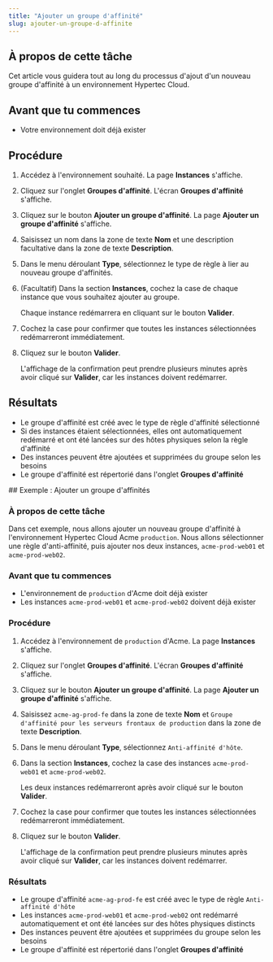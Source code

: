 ```yaml
---
title: "Ajouter un groupe d'affinité"
slug: ajouter-un-groupe-d-affinite
---
```



## À propos de cette tâche

Cet article vous guidera tout au long du processus d'ajout d'un nouveau groupe d'affinité à un environnement Hypertec Cloud.

## Avant que tu commences

- Votre environnement doit déjà exister

## Procédure

1. Accédez à l'environnement souhaité. La page **Instances** s'affiche.

2. Cliquez sur l'onglet **Groupes d'affinité**. L'écran **Groupes d'affinité** s'affiche.

3. Cliquez sur le bouton **Ajouter un groupe d'affinité**. La page **Ajouter un groupe d'affinité** s'affiche.

4. Saisissez un nom dans la zone de texte **Nom** et une description facultative dans la zone de texte **Description**.

5. Dans le menu déroulant **Type**, sélectionnez le type de règle à lier au nouveau groupe d'affinités.

6. \(Facultatif\) Dans la section **Instances**, cochez la case de chaque instance que vous souhaitez ajouter au groupe.

     Chaque instance redémarrera en cliquant sur le bouton **Valider**.

7. Cochez la case pour confirmer que toutes les instances sélectionnées redémarreront immédiatement.

8. Cliquez sur le bouton **Valider**.

     L'affichage de la confirmation peut prendre plusieurs minutes après avoir cliqué sur **Valider**, car les instances doivent redémarrer.


## Résultats

- Le groupe d'affinité est créé avec le type de règle d'affinité sélectionné
- Si des instances étaient sélectionnées, elles ont automatiquement redémarré et ont été lancées sur des hôtes physiques selon la règle d'affinité
- Des instances peuvent être ajoutées et supprimées du groupe selon les besoins
- Le groupe d'affinité est répertorié dans l'onglet **Groupes d'affinité**

## Exemple : Ajouter un groupe d'affinités

### À propos de cette tâche

Dans cet exemple, nous allons ajouter un nouveau groupe d'affinité à l'environnement Hypertec Cloud Acme `production`. Nous allons sélectionner une règle d'anti-affinité, puis ajouter nos deux instances, `acme-prod-web01` et `acme-prod-web02`.

### Avant que tu commences

- L'environnement de `production` d'Acme doit déjà exister
- Les instances `acme-prod-web01` et `acme-prod-web02` doivent déjà exister

### Procédure

1. Accédez à l'environnement de `production` d'Acme. La page **Instances** s'affiche.

2. Cliquez sur l'onglet **Groupes d'affinité**. L'écran **Groupes d'affinité** s'affiche.

3. Cliquez sur le bouton **Ajouter un groupe d'affinité**. La page **Ajouter un groupe d'affinité** s'affiche.

4. Saisissez `acme-ag-prod-fe` dans la zone de texte **Nom** et `Groupe d'affinité pour les serveurs frontaux de production` dans la zone de texte **Description**.

5. Dans le menu déroulant **Type**, sélectionnez `Anti-affinité d'hôte`.

6. Dans la section **Instances**, cochez la case des instances `acme-prod-web01` et `acme-prod-web02`.

     Les deux instances redémarreront après avoir cliqué sur le bouton **Valider**.

7. Cochez la case pour confirmer que toutes les instances sélectionnées redémarreront immédiatement.

8. Cliquez sur le bouton **Valider**.

     L'affichage de la confirmation peut prendre plusieurs minutes après avoir cliqué sur **Valider**, car les instances doivent redémarrer.


### Résultats

- Le groupe d'affinité `acme-ag-prod-fe` est créé avec le type de règle `Anti-affinité d'hôte`
- Les instances `acme-prod-web01` et `acme-prod-web02` ont redémarré automatiquement et ont été lancées sur des hôtes physiques distincts
- Des instances peuvent être ajoutées et supprimées du groupe selon les besoins
- Le groupe d'affinité est répertorié dans l'onglet **Groupes d'affinité**

